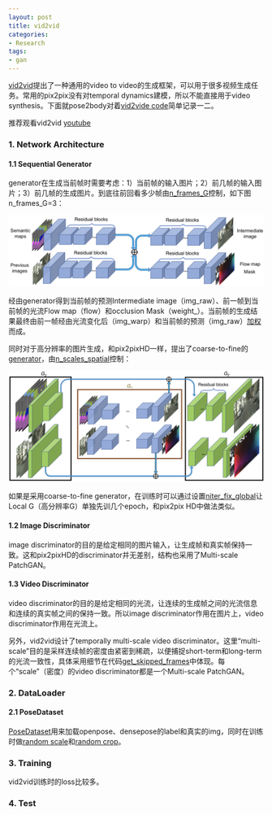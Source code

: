 ```yaml
---
layout: post
title: vid2vid
categories:
- Research
tags:
- gan
---
```


[vid2vid](https://arxiv.org/pdf/1808.06601.pdf)提出了一种通用的video to video的生成框架，可以用于很多视频生成任务。常用的pix2pix没有对temporal dynamics建模，所以不能直接用于video synthesis。下面就pose2body对着[vid2vide code](https://github.com/NVIDIA/vid2vid)简单记录一二。

推荐观看vid2vid [youtube](https://www.youtube.com/watch?v=GrP_aOSXt5U&feature=youtu.be)

### 1. Network Architecture

#### 1.1 Sequential Generator

generator在生成当前帧时需要考虑：1）当前帧的输入图片；2）前几帧的输入图片；3）前几帧的生成图片。到底往前回看多少帧由[n_frames_G](https://github.com/NVIDIA/vid2vid/blob/master/options/base_options.py#L58)控制，如下图n_frames_G=3：

![CompositeGenerator](https://raw.githubusercontent.com/7color94/7color94.github.io/master/imgs/vid2vid/CompositeGenerator.png)

经由generator得到当前帧的预测Intermediate image（img_raw）、前一帧到当前帧的光流Flow map（flow）和occlusion Mask（weight_）。当前帧的生成结果最终由前一帧经由光流变化后（img_warp）和当前帧的预测（img_raw）[加权](https://github.com/NVIDIA/vid2vid/blob/master/models/networks.py#L188)而成。

同时对于高分辨率的图片生成，和pix2pixHD一样，提出了coarse-to-fine的[generator](https://github.com/NVIDIA/vid2vid/blob/master/models/networks.py#L201)，由[n_scales_spatial](https://github.com/NVIDIA/vid2vid/blob/master/options/base_options.py#L59)控制：

![CompositeLocalGenerator](https://raw.githubusercontent.com/7color94/7color94.github.io/master/imgs/vid2vid/CompositeLocalGenerator.png)

如果是采用coarse-to-fine generator，在训练时可以通过设置[niter_fix_global](https://github.com/NVIDIA/vid2vid/blob/master/options/train_options.py#L41)让Local G（高分辨率G）单独先训几个epoch，和pix2pix HD中做法类似。

#### 1.2 Image Discriminator

image discriminator的目的是给定相同的图片输入，让生成帧和真实帧保持一致。这和pix2pixHD的discriminator并无差别，结构也采用了Multi-scale PatchGAN。

#### 1.3 Video Discriminator

video discriminator的目的是给定相同的光流，让连续的生成帧之间的光流信息和连续的真实帧之间的保持一致。所以image discriminator作用在图片上，video discriminator作用在光流上。

另外，vid2vid设计了temporally multi-scale video discriminator。这里“multi-scale”目的是采样连续帧的密度由紧密到稀疏，以便捕捉short-term和long-term的光流一致性，具体采用细节在代码[get_skipped_frames](https://github.com/NVIDIA/vid2vid/blob/master/train.py#L273)中体现。每个“scale”（密度）的video discriminator都是一个Multi-scale PatchGAN。

### 2. DataLoader

#### 2.1 PoseDataset

[PoseDataset](https://github.com/NVIDIA/vid2vid/blob/master/data/pose_dataset.py)用来加载openpose、densepose的label和真实的img，同时在训练时做[random scale](https://github.com/NVIDIA/vid2vid/blob/master/data/base_dataset.py)和[random crop](https://github.com/NVIDIA/vid2vid/blob/master/data/base_dataset.py#L93)。

### 3. Training

vid2vid训练时的loss比较多。

### 4. Test